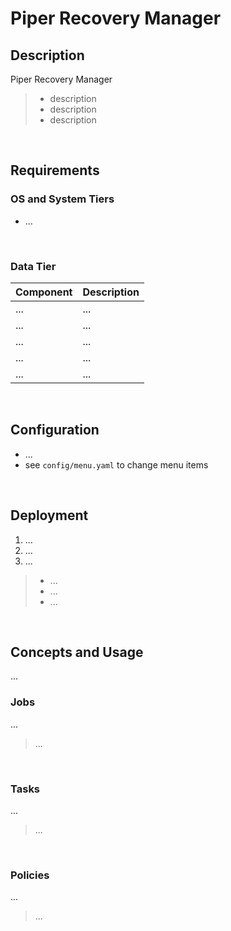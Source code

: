 
# Piper Recovery Manager

## Description
Piper Recovery Manager
> - description
> - description
> - description

<br>

## Requirements

### OS and System Tiers
* ...

<br>

### Data Tier

| Component   | Description |
| :---        |    :---   |
| ...      | ...|
| ...    | ...|
| ...   | ...|
| ...    | ...|
| ...     | ... |

<br>

## Configuration
* ...
* see `config/menu.yaml` to change menu items

<br>

## Deployment
1. ...
2. ...
3. ...
> * ...
> * ...
> * ...

<br>

## Concepts and Usage
...

### Jobs
...
> ...

<br>

### Tasks
...
> ...

<br>

### Policies
...
> ...

<br>
